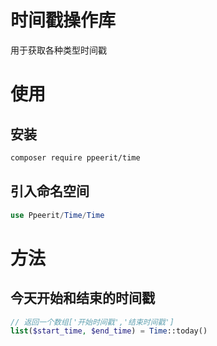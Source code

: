 # 时间戳操作库
用于获取各种类型时间戳

# 使用
## 安装
```bash
composer require ppeerit/time
```
## 引入命名空间
```php
use Ppeerit/Time/Time
```
# 方法
## 今天开始和结束的时间戳
```php
// 返回一个数组['开始时间戳','结束时间戳']
list($start_time, $end_time) = Time::today()
```
